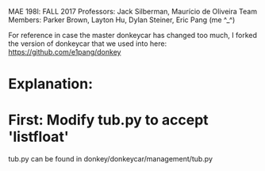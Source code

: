 MAE 198l: FALL 2017 
Professors: Jack Silberman, Maurício de Oliveira
Team Members: Parker Brown, Layton Hu, Dylan Steiner, Eric Pang (me ^_^)

For reference in case the master donkeycar has changed too much, I forked the version of donkeycar that we used into here: 
https://github.com/e1pang/donkey

# Explanation:



# First: Modify tub.py to accept 'listfloat'

tub.py can be found in donkey/donkeycar/management/tub.py
